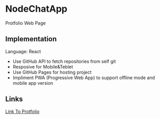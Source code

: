 # NodeChatApp
  Protfolio Web Page

## Implementation 
  Language: React
  - Use GitHub API to fetch repositories from self git
  - Resposive for Mobile&Teblet
  - Use GitHub Pages for hosting project
  - Impliment PWA (Progressive Web App) to support offline mode and mobile app version
## Links
  <a href="http://bit.ly/dormalk-protfolio">Link To Protfolio</a>
